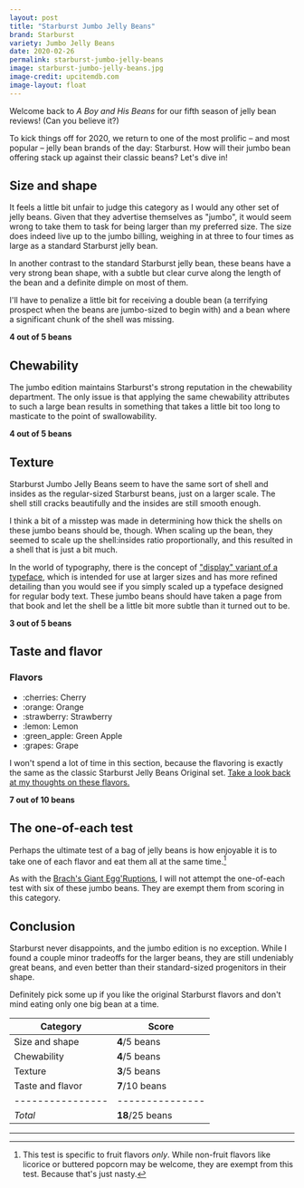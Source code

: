 ```yaml
---
layout: post
title: "Starburst Jumbo Jelly Beans"
brand: Starburst
variety: Jumbo Jelly Beans
date: 2020-02-26
permalink: starburst-jumbo-jelly-beans
image: starburst-jumbo-jelly-beans.jpg
image-credit: upcitemdb.com
image-layout: float
---
```



Welcome back to <cite>A Boy and His Beans</cite> for
our fifth season of jelly bean reviews!
(Can you believe it?)

To kick things off for 2020,
we return to one of the most prolific – and most popular –
jelly bean brands of the day: Starburst.
How will their jumbo bean offering stack up against their classic beans?
Let's dive in!


## Size and shape

It feels a little bit unfair to judge this category as I would
any other set of jelly beans.
Given that they advertise themselves as "jumbo", it would seem wrong
to take them to task for being larger than my preferred size.
The size does indeed live up to the jumbo billing,
weighing in at three to four times as large as a standard Starburst jelly bean.

In another contrast to the standard Starburst jelly bean,
these beans have a very strong bean shape,
with a subtle but clear curve along the length of the bean
and a definite dimple on most of them.

I'll have to penalize a little bit for receiving a double bean
(a terrifying prospect when the beans are jumbo-sized to begin with)
and a bean where a significant chunk of the shell was missing.

**4 out of 5 beans**


## Chewability

The jumbo edition maintains Starburst's strong reputation
in the chewability department.
The only issue is that applying the same chewability attributes
to such a large bean results in something that
takes a little bit too long to masticate to the point of swallowability.

**4 out of 5 beans**


## Texture

Starburst Jumbo Jelly Beans seem to have the same sort of shell and insides
as the regular-sized Starburst beans, just on a larger scale.
The shell still cracks beautifully and the insides are still smooth enough.

I think a bit of a misstep was made in determining how thick the shells
on these jumbo beans should be, though.
When scaling up the bean, they seemed to scale up the shell:insides ratio
proportionally, and this resulted in a shell that is just a bit much.

In the world of typography, there is the concept of
["display" variant of a typeface](https://en.wikipedia.org/wiki/Typeface#Display_type),
which is intended for use at larger sizes and has more refined detailing than
you would see if you simply scaled up a typeface designed for regular body text.
These jumbo beans should have taken a page from that book
and let the shell be a little bit more subtle than it turned out to be.

**3 out of 5 beans**


## Taste and flavor

<div class="inset">
    <h3>Flavors</h3>
    <ul class="emoji-list">
        <li>:cherries: Cherry</li>
        <li>:orange: Orange</li>
        <li>:strawberry: Strawberry</li>
        <li>:lemon: Lemon</li>
        <li>:green_apple: Green Apple</li>
        <li>:grapes: Grape</li>
    </ul>
</div>

I won't spend a lot of time in this section, because the flavoring is
exactly the same as the classic Starburst Jelly Beans Original set.
[Take a look back at my thoughts on these flavors.](/starburst-jelly-beans)

**7 out of 10 beans**


## The one-of-each test

Perhaps the ultimate test of a bag of jelly beans is how enjoyable it is
to take one of each flavor and eat them all at the same time.[^1]

As with the [Brach's Giant Egg'Ruptions](/brachs-giant-egg-ruptions),
I will not attempt the one-of-each test with six of these jumbo beans.
They are exempt them from scoring in this category.


## Conclusion

Starburst never disappoints, and the jumbo edition is no exception.
While I found a couple minor tradeoffs for the larger beans,
they are still undeniably great beans, and even better than their
standard-sized progenitors in their shape.

Definitely pick some up if you like the original Starburst flavors
and don't mind eating only one big bean at a time.


Category         | Score
---------------- | ---------------
Size and shape   | **4**/5 beans
Chewability      | **4**/5 beans
Texture          | **3**/5 beans
Taste and flavor | **7**/10 beans
---------------- | ---------------
_Total_          | **18**/25 beans


---

[^1]: This test is specific to fruit flavors _only_. While non-fruit flavors like licorice or buttered popcorn may be welcome, they are exempt from this test. Because that's just nasty.
